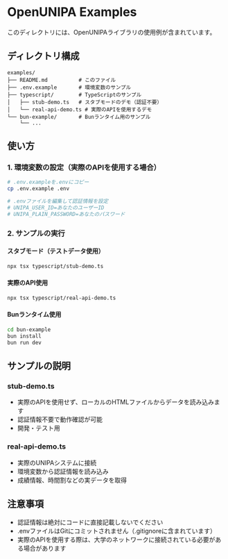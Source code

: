 # OpenUNIPA Examples

このディレクトリには、OpenUNIPAライブラリの使用例が含まれています。

## ディレクトリ構成

```
examples/
├── README.md          # このファイル
├── .env.example       # 環境変数のサンプル
├── typescript/        # TypeScriptのサンプル
│   ├── stub-demo.ts   # スタブモードのデモ（認証不要）
│   └── real-api-demo.ts # 実際のAPIを使用するデモ
└── bun-example/       # Bunランタイム用のサンプル
    └── ...
```

## 使い方

### 1. 環境変数の設定（実際のAPIを使用する場合）

```bash
# .env.exampleを.envにコピー
cp .env.example .env

# .envファイルを編集して認証情報を設定
# UNIPA_USER_ID=あなたのユーザーID
# UNIPA_PLAIN_PASSWORD=あなたのパスワード
```

### 2. サンプルの実行

#### スタブモード（テストデータ使用）
```bash
npx tsx typescript/stub-demo.ts
```

#### 実際のAPI使用
```bash
npx tsx typescript/real-api-demo.ts
```

#### Bunランタイム使用
```bash
cd bun-example
bun install
bun run dev
```

## サンプルの説明

### stub-demo.ts
- 実際のAPIを使用せず、ローカルのHTMLファイルからデータを読み込みます
- 認証情報不要で動作確認が可能
- 開発・テスト用

### real-api-demo.ts
- 実際のUNIPAシステムに接続
- 環境変数から認証情報を読み込み
- 成績情報、時間割などの実データを取得

## 注意事項

- 認証情報は絶対にコードに直接記載しないでください
- .envファイルはGitにコミットされません（.gitignoreに含まれています）
- 実際のAPIを使用する際は、大学のネットワークに接続されている必要がある場合があります